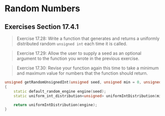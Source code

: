 Random Numbers
==============


Exercises Section 17.4.1
------------------------
>Exercise 17.28: Write a function that generates and returns a uniformly distributed random `unsigned int` each time it is called.

>Exercise 17.29: Allow the user to supply a seed as an optional argument to the function you wrote in the previous exercise.

>Exercise 17.30: Revise your function again this time to take a minimum and maximum value for numbers that the function should return.
```cpp
unsigned getRandomUnsignedInt(unsigned seed, unsigned min = 0, unsigned max = numeric_limits<unsigned>::max())
{
    static default_random_engine engine(seed);
    static uniform_int_distribution<unsigned> uniformIntDistribution(min(first, second), max(first, second));

    return uniformIntDistribution(engine);
}
```

